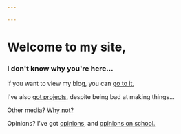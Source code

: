 ```yaml
---

---
```

# Welcome to my site,
### I don't know why you're here...

if you want to view my blog, you can [go to it.](http://taga.64-b.it/blog)

I've also [got projects](http://taga.64-b.it/projects), despite being bad at making things...

Other media? [Why not?](http://taga.64-b.it/medias)

Opinions? I've got [opinions](http://taga.64-b.it/opinions), and [opinions on school.](http://taga.64-b.it/schools/Draft_1)
